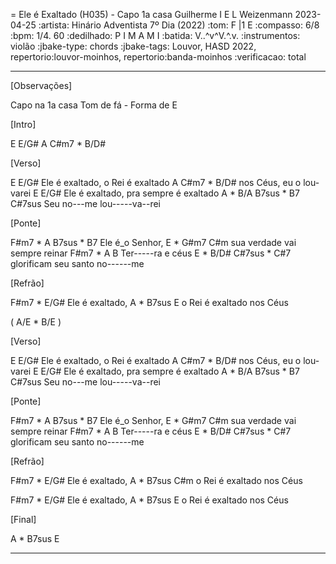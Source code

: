 = Ele é Exaltado (H035) - Capo 1a casa
Guilherme I E L Weizenmann
2023-04-25
:artista: Hinário Adventista 7º Dia (2022)
:tom: F |1 E
:compasso: 6/8
:bpm: 1/4. 60
:dedilhado: P I M A M I
:batida: V..^v^V.^.v.
:instrumentos: violão
:jbake-type: chords
:jbake-tags: Louvor, HASD 2022, repertorio:louvor-moinhos, repertorio:banda-moinhos
:verificacao: total

----

[Observações]

Capo na 1a casa
Tom de fá - Forma de E

[Intro]

E  E/G#  A  C#m7 * B/D#


[Verso]

E                 E/G#
Ele é exaltado, o Rei é exaltado
     A         C#m7 * B/D#
nos Céus, eu o lou-varei
E                    E/G#
Ele é exaltado, pra sempre é exaltado
     A * B/A B7sus * B7  C#7sus
Seu no---me   lou-----va--rei

[Ponte]

F#m7 * A     B7sus   *   B7
Ele  é_o Senhor,
        E    *   G#m7       C#m
sua verdade vai sempre reinar
 F#m7  *  A   B
Ter-----ra e céus
      E    *  B/D#     C#7sus * C#7
glorificam seu santo no------me

[Refrão]

F#m7    *   E/G#
Ele é exaltado,
   A    *   B7sus    E
o Rei é exaltado nos Céus

(  A/E   *   B/E  )

[Verso]

E                 E/G#
Ele é exaltado, o Rei é exaltado
     A         C#m7 * B/D#
nos Céus, eu o lou-varei
E                    E/G#
Ele é exaltado, pra sempre é exaltado
     A * B/A B7sus * B7  C#7sus
Seu no---me   lou-----va--rei

[Ponte]

F#m7 * A     B7sus   *   B7
Ele  é_o Senhor,
        E    *   G#m7       C#m
sua verdade vai sempre reinar
 F#m7  *  A   B
Ter-----ra e céus
      E    *  B/D#     C#7sus * C#7
glorificam seu santo no------me

[Refrão]

F#m7    *   E/G#
Ele é exaltado,
   A    *   B7sus    C#m
o Rei é exaltado nos Céus

F#m7    *   E/G#
Ele é exaltado,
   A    *   B7sus    E
o Rei é exaltado nos Céus

[Final]

A    *   B7sus    E

----
